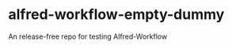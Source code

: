 alfred-workflow-empty-dummy
===========================

An release-free repo for testing Alfred-Workflow
